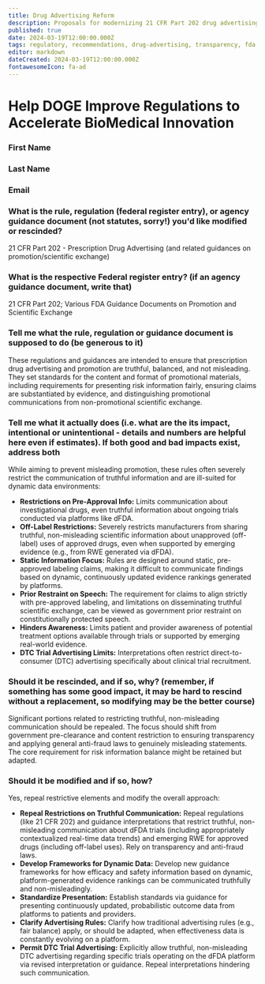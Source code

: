 ```yaml
---
title: Drug Advertising Reform
description: Proposals for modernizing 21 CFR Part 202 drug advertising regulations in the context of dFDA data transparency
published: true
date: 2024-03-19T12:00:00.000Z
tags: regulatory, recommendations, drug-advertising, transparency, fda
editor: markdown
dateCreated: 2024-03-19T12:00:00.000Z
fontawesomeIcon: fa-ad
---
```


# Help DOGE Improve Regulations to Accelerate BioMedical Innovation

### First Name

### Last Name

### Email

### What is the rule, regulation (federal register entry), or agency guidance document (not statutes, sorry!) you'd like modified or rescinded?

21 CFR Part 202 - Prescription Drug Advertising (and related guidances on promotion/scientific exchange)

### What is the respective Federal register entry? (if an agency guidance document, write that)

21 CFR Part 202; Various FDA Guidance Documents on Promotion and Scientific Exchange

### Tell me what the rule, regulation or guidance document is supposed to do (be generous to it)

These regulations and guidances are intended to ensure that prescription drug advertising and promotion are truthful, balanced, and not misleading. They set standards for the content and format of promotional materials, including requirements for presenting risk information fairly, ensuring claims are substantiated by evidence, and distinguishing promotional communications from non-promotional scientific exchange.

### Tell me what it actually does (i.e. what are the its impact, intentional or unintentional - details and numbers are helpful here even if estimates). If both good and bad impacts exist, address both

While aiming to prevent misleading promotion, these rules often severely restrict the communication of truthful information and are ill-suited for dynamic data environments:

* **Restrictions on Pre-Approval Info:** Limits communication about investigational drugs, even truthful information about ongoing trials conducted via platforms like dFDA.
* **Off-Label Restrictions:** Severely restricts manufacturers from sharing truthful, non-misleading scientific information about unapproved (off-label) uses of approved drugs, even when supported by emerging evidence (e.g., from RWE generated via dFDA).
* **Static Information Focus:** Rules are designed around static, pre-approved labeling claims, making it difficult to communicate findings based on dynamic, continuously updated evidence rankings generated by platforms.
* **Prior Restraint on Speech:** The requirement for claims to align strictly with pre-approved labeling, and limitations on disseminating truthful scientific exchange, can be viewed as government prior restraint on constitutionally protected speech.
* **Hinders Awareness:** Limits patient and provider awareness of potential treatment options available through trials or supported by emerging real-world evidence.
* **DTC Trial Advertising Limits:** Interpretations often restrict direct-to-consumer (DTC) advertising specifically about clinical trial recruitment.

### Should it be rescinded, and if so, why? (remember, if something has some good impact, it may be hard to rescind without a replacement, so modifying may be the better course)

Significant portions related to restricting truthful, non-misleading communication should be repealed. The focus should shift from government pre-clearance and content restriction to ensuring transparency and applying general anti-fraud laws to genuinely misleading statements. The core requirement for risk information balance might be retained but adapted.

### Should it be modified and if so, how?

Yes, repeal restrictive elements and modify the overall approach:

* **Repeal Restrictions on Truthful Communication:** Repeal regulations (like 21 CFR 202) and guidance interpretations that restrict truthful, non-misleading communication about dFDA trials (including appropriately contextualized real-time data trends) and emerging RWE for approved drugs (including off-label uses). Rely on transparency and anti-fraud laws.
* **Develop Frameworks for Dynamic Data:** Develop new guidance frameworks for how efficacy and safety information based on dynamic, platform-generated evidence rankings can be communicated truthfully and non-misleadingly.
* **Standardize Presentation:** Establish standards via guidance for presenting continuously updated, probabilistic outcome data from platforms to patients and providers.
* **Clarify Advertising Rules:** Clarify how traditional advertising rules (e.g., fair balance) apply, or should be adapted, when effectiveness data is constantly evolving on a platform.
* **Permit DTC Trial Advertising:** Explicitly allow truthful, non-misleading DTC advertising regarding specific trials operating on the dFDA platform via revised interpretation or guidance. Repeal interpretations hindering such communication.
